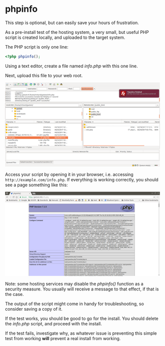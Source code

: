 # phpinfo

This step is optional, but can easily save your hours of frustration.

As a pre-install test of the hosting system, a very small, but useful PHP script is created locally, and uploaded to the target system.

The PHP script is only one line:

```php
<?php phpinfo();
```

Using a text editor, create a file named _info.php_ with this one line.

Next, upload this file to your web root.

![Filezilla info.php Upload](../../../.gitbook/assets/filezilla-01-info.png)

Access your script by opening it in your browser, i.e. accessing `http://example.com/info.php`. If everything is working correctly, you should see a page something like this:

![phpinfo\(\) Example](../../../.gitbook/assets/php-info.png)

Note: some hosting services may disable the _phpinfo\(\)_ function as a security measure. You usually will receive a message to that effect, if that is the case.

The output of the script might come in handy for troubleshooting, so consider saving a copy of it.

If the test works, you should be good to go for the install. You should delete the _info.php_ script, and proceed with the install.

If the test fails, investigate why, as whatever issue is preventing this simple test from working **will** prevent a real install from working.

